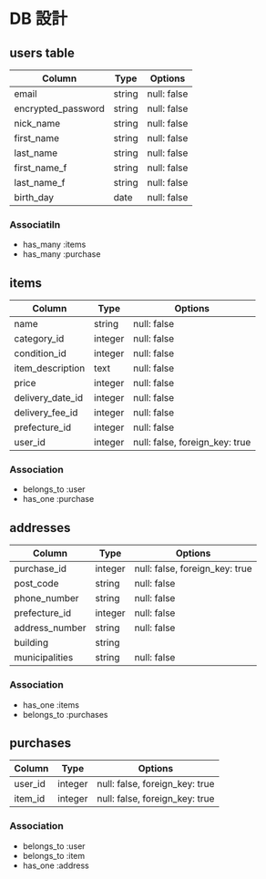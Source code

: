 # DB 設計

## users table

| Column             | Type                | Options                 |
|--------------------|---------------------|-------------------------|
| email              | string              | null: false             |
| encrypted_password | string              | null: false             |
| nick_name          | string              | null: false             |
| first_name         | string              | null: false             |
| last_name          | string              | null: false             |
| first_name_f       | string              | null: false             |
| last_name_f        | string              | null: false             |
| birth_day          | date                | null: false             |

### Associatiln

* has_many :items
* has_many :purchase



## items

| Column                 | Type                | Options                        |
|------------------------|---------------------|--------------------------------|
| name                   | string              | null: false                    |
| category_id            | integer             | null: false                    |
| condition_id           | integer             | null: false                    |
| item_description       | text                | null: false                    |
| price                  | integer             | null: false                    |
| delivery_date_id       | integer             | null: false                    |
| delivery_fee_id        | integer             | null: false                    |
| prefecture_id          | integer             | null: false                    |
| user_id                | integer             | null: false, foreign_key: true |

### Association

* belongs_to :user
* has_one    :purchase



## addresses

| Column                 | Type                | Options                              |
|------------------------|---------------------|--------------------------------------|
| purchase_id            | integer             | null: false, foreign_key: true       |
| post_code              | string              | null: false                          |
| phone_number           | string              | null: false                          |
| prefecture_id          | integer             | null: false                          |
| address_number         | string              | null: false                          |
| building               | string              |                                      |
| municipalities         | string              | null: false                          |

### Association

* has_one    :items
* belongs_to :purchases



## purchases

| Column             | Type                 | Options                        |
|--------------------|----------------------|--------------------------------|
| user_id            | integer              | null: false, foreign_key: true |
| item_id            | integer              | null: false, foreign_key: true |

### Association

* belongs_to :user
* belongs_to :item
* has_one    :address

